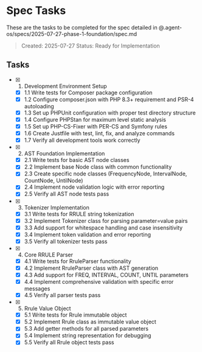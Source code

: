 # Spec Tasks

These are the tasks to be completed for the spec detailed in @.agent-os/specs/2025-07-27-phase-1-foundation/spec.md

> Created: 2025-07-27
> Status: Ready for Implementation

## Tasks

- [x] 1. Development Environment Setup
  - [x] 1.1 Write tests for Composer package configuration
  - [x] 1.2 Configure composer.json with PHP 8.3+ requirement and PSR-4 autoloading
  - [x] 1.3 Set up PHPUnit configuration with proper test directory structure
  - [x] 1.4 Configure PHPStan for maximum level static analysis
  - [x] 1.5 Set up PHP-CS-Fixer with PER-CS and Symfony rules
  - [x] 1.6 Create Justfile with test, lint, fix, and analyze commands
  - [x] 1.7 Verify all development tools work correctly

- [x] 2. AST Foundation Implementation
  - [x] 2.1 Write tests for basic AST node classes
  - [x] 2.2 Implement base Node class with common functionality
  - [x] 2.3 Create specific node classes (FrequencyNode, IntervalNode, CountNode, UntilNode)
  - [x] 2.4 Implement node validation logic with error reporting
  - [x] 2.5 Verify all AST node tests pass

- [x] 3. Tokenizer Implementation
  - [x] 3.1 Write tests for RRULE string tokenization
  - [x] 3.2 Implement Tokenizer class for parsing parameter=value pairs
  - [x] 3.3 Add support for whitespace handling and case insensitivity
  - [x] 3.4 Implement token validation and error reporting
  - [x] 3.5 Verify all tokenizer tests pass

- [x] 4. Core RRULE Parser
  - [x] 4.1 Write tests for RruleParser functionality
  - [x] 4.2 Implement RruleParser class with AST generation
  - [x] 4.3 Add support for FREQ, INTERVAL, COUNT, UNTIL parameters
  - [x] 4.4 Implement comprehensive validation with specific error messages
  - [x] 4.5 Verify all parser tests pass

- [x] 5. Rrule Value Object
  - [x] 5.1 Write tests for Rrule immutable object
  - [x] 5.2 Implement Rrule class as immutable value object
  - [x] 5.3 Add getter methods for all parsed parameters
  - [x] 5.4 Implement string representation for debugging
  - [x] 5.5 Verify all Rrule object tests pass